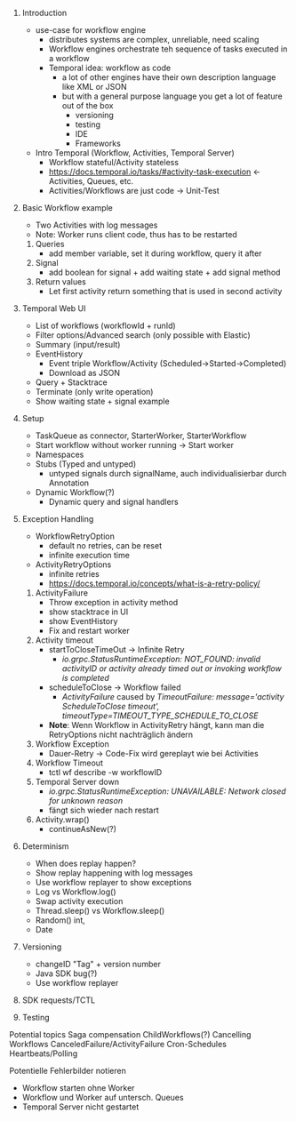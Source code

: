 1. Introduction
   - use-case for workflow engine
     - distributes systems are complex, unreliable, need scaling
     - Workflow engines orchestrate teh sequence of tasks executed in a workflow
     - Temporal idea: workflow as code
       - a lot of other engines have their own description language like XML or JSON
       - but with a general purpose language you get a lot of feature out of the box
         - versioning
         - testing
         - IDE
         - Frameworks
   - Intro Temporal (Workflow, Activities, Temporal Server)
      - Workflow stateful/Activity stateless
      - https://docs.temporal.io/tasks/#activity-task-execution <- Activities, Queues, etc.
      - Activities/Workflows are just code -> Unit-Test

2. Basic Workflow example
   - Two Activities with log messages
   - Note: Worker runs client code, thus has to be restarted
   1. Queries
       - add member variable, set it during workflow, query it after
   1. Signal
       - add boolean for signal + add waiting state + add signal method
   1. Return values
       - Let first activity return something that is used in second activity
3. Temporal Web UI
   - List of workflows (workflowId + runId)
   - Filter options/Advanced search (only possible with Elastic)
   - Summary (input/result)
   - EventHistory
      - Event triple Workflow/Activity (Scheduled->Started->Completed)
      - Download as JSON
   - Query + Stacktrace
   - Terminate (only write operation)
   - Show waiting state + signal example
4. Setup
   - TaskQueue as connector, StarterWorker, StarterWorkflow
   - Start workflow without worker running -> Start worker
   - Namespaces
   - Stubs (Typed and untyped)
      - untyped signals durch signalName, auch individualisierbar durch Annotation
   - Dynamic Workflow(?)
      - Dynamic query and signal handlers
5. Exception Handling
   - WorkflowRetryOption
      - default no retries, can be reset
      - infinite execution time
   - ActivityRetryOptions
      - infinite retries
      - https://docs.temporal.io/concepts/what-is-a-retry-policy/
   1. ActivityFailure
      - Throw exception in activity method
      - show stacktrace in UI
      - show EventHistory
      - Fix and restart worker
   2. Activity timeout
      - startToCloseTimeOut -> Infinite Retry
        - _io.grpc.StatusRuntimeException: NOT_FOUND: invalid activityID or activity already timed out or invoking workflow is completed_
      - scheduleToClose -> Workflow failed
        - _ActivityFailure_ caused by _TimeoutFailure: message='activity ScheduleToClose timeout', timeoutType=TIMEOUT_TYPE_SCHEDULE_TO_CLOSE_
      - **Note**: Wenn Workflow in ActivityRetry hängt, kann man die RetryOptions nicht nachträglich ändern
   3. Workflow Exception
      - Dauer-Retry -> Code-Fix wird gereplayt wie bei Activities 
   4. Workflow Timeout
      - tctl wf describe -w workflowID
   5. Temporal Server down
      - _io.grpc.StatusRuntimeException: UNAVAILABLE: Network closed for unknown reason_
      - fängt sich wieder nach restart
   7. Activity.wrap()
      - continueAsNew(?)
6. Determinism
   - When does replay happen?
   - Show replay happening with log messages
   - Use workflow replayer to show exceptions
   - Log vs Workflow.log()
   - Swap activity execution
   - Thread.sleep() vs Workflow.sleep()
   - Random() int,
   - Date
7. Versioning
   - changeID "Tag" + version number
   - Java SDK bug(?)
   - Use workflow replayer
8. SDK requests/TCTL
9. Testing






Potential topics
    Saga compensation
    ChildWorkflows(?)
    Cancelling Workflows
        CanceledFailure/ActivityFailure
    Cron-Schedules
    Heartbeats/Polling


 Potentielle Fehlerbilder notieren
  - Workflow starten ohne Worker
  - Workflow und Worker auf untersch. Queues
  - Temporal Server nicht gestartet
